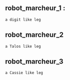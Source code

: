 ## robot_marcheur_1 :
	a digit like leg
## robot_marcheur_2
	a Talos like leg
## robot_marcheur_3
	a Cassie like leg

